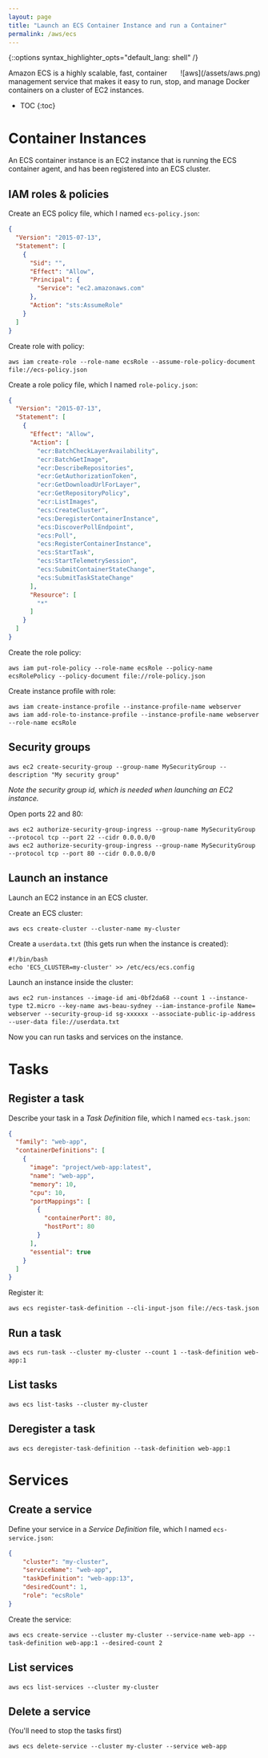 ```yaml
---
layout: page
title: "Launch an ECS Container Instance and run a Container"
permalink: /aws/ecs
---
```

{::options syntax_highlighter_opts="default_lang: shell" /}

<div style="float: right" markdown="1">
![aws](/assets/aws.png)
</div>

Amazon ECS is a highly scalable, fast, container management service that makes
it easy to run, stop, and manage Docker containers on a cluster of EC2
instances.

* TOC
{:toc}

Container Instances
===================

An ECS container instance is an EC2 instance that is running the ECS container
agent, and has been registered into an ECS cluster.

IAM roles & policies
--------------------

Create an ECS policy file, which I named `ecs-policy.json`:

```json
{
  "Version": "2015-07-13",
  "Statement": [
    {
      "Sid": "",
      "Effect": "Allow",
      "Principal": {
        "Service": "ec2.amazonaws.com"
      },
      "Action": "sts:AssumeRole"
    }
  ]
}
```

Create role with policy:

    aws iam create-role --role-name ecsRole --assume-role-policy-document file://ecs-policy.json

Create a role policy file, which I named `role-policy.json`:

```json
{
  "Version": "2015-07-13",
  "Statement": [
    {
      "Effect": "Allow",
      "Action": [
        "ecr:BatchCheckLayerAvailability",
        "ecr:BatchGetImage",
        "ecr:DescribeRepositories",
        "ecr:GetAuthorizationToken",
        "ecr:GetDownloadUrlForLayer",
        "ecr:GetRepositoryPolicy",
        "ecr:ListImages",
        "ecs:CreateCluster",
        "ecs:DeregisterContainerInstance",
        "ecs:DiscoverPollEndpoint",
        "ecs:Poll",
        "ecs:RegisterContainerInstance",
        "ecs:StartTask",
        "ecs:StartTelemetrySession",
        "ecs:SubmitContainerStateChange",
        "ecs:SubmitTaskStateChange"
      ],
      "Resource": [
        "*"
      ]
    }
  ]
}
```

Create the role policy:

    aws iam put-role-policy --role-name ecsRole --policy-name ecsRolePolicy --policy-document file://role-policy.json

Create instance profile with role:

    aws iam create-instance-profile --instance-profile-name webserver
    aws iam add-role-to-instance-profile --instance-profile-name webserver --role-name ecsRole

Security groups
---------------

    aws ec2 create-security-group --group-name MySecurityGroup --description "My security group"

*Note the security group id, which is needed when launching an EC2 instance.*

Open ports 22 and 80:

    aws ec2 authorize-security-group-ingress --group-name MySecurityGroup --protocol tcp --port 22 --cidr 0.0.0.0/0
    aws ec2 authorize-security-group-ingress --group-name MySecurityGroup --protocol tcp --port 80 --cidr 0.0.0.0/0

Launch an instance
------------------

Launch an EC2 instance in an ECS cluster.

Create an ECS cluster:

    aws ecs create-cluster --cluster-name my-cluster

Create a `userdata.txt` (this gets run when the instance is created):

    #!/bin/bash
    echo 'ECS_CLUSTER=my-cluster' >> /etc/ecs/ecs.config

Launch an instance inside the cluster:

    aws ec2 run-instances --image-id ami-0bf2da68 --count 1 --instance-type t2.micro --key-name aws-beau-sydney --iam-instance-profile Name= webserver --security-group-id sg-xxxxxx --associate-public-ip-address --user-data file://userdata.txt

Now you can run tasks and services on the instance.

Tasks
=====

Register a task
---------------

Describe your task in a *Task Definition* file, which I named `ecs-task.json`:

```json
{
  "family": "web-app",
  "containerDefinitions": [
    {
      "image": "project/web-app:latest",
      "name": "web-app",
      "memory": 10,
      "cpu": 10,
      "portMappings": [
        {
          "containerPort": 80,
          "hostPort": 80
        }
      ],
      "essential": true
    }
  ]
}
```

Register it:

    aws ecs register-task-definition --cli-input-json file://ecs-task.json

Run a task
----------

    aws ecs run-task --cluster my-cluster --count 1 --task-definition web-app:1

List tasks
----------

    aws ecs list-tasks --cluster my-cluster

Deregister a task
-----------------

    aws ecs deregister-task-definition --task-definition web-app:1

Services
========

Create a service
----------------

Define your service in a *Service Definition* file, which I named `ecs-service.json`:

```json
{
    "cluster": "my-cluster",
    "serviceName": "web-app",
    "taskDefinition": "web-app:13",
    "desiredCount": 1,
    "role": "ecsRole"
}
```

Create the service:

    aws ecs create-service --cluster my-cluster --service-name web-app --task-definition web-app:1 --desired-count 2

List services
-------------

    aws ecs list-services --cluster my-cluster

Delete a service
----------------

(You'll need to stop the tasks first)

    aws ecs delete-service --cluster my-cluster --service web-app
